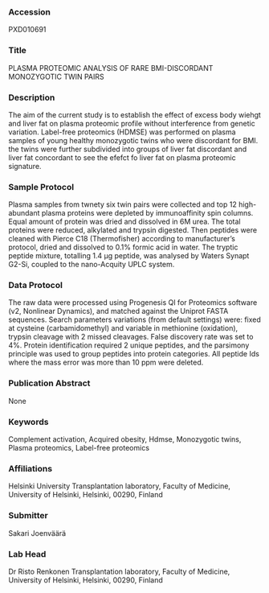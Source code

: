### Accession
PXD010691

### Title
PLASMA PROTEOMIC ANALYSIS OF RARE BMI-DISCORDANT MONOZYGOTIC TWIN PAIRS

### Description
The aim of the current study is to establish the effect of excess body wiehgt and liver fat on plasma proteomic profile without interference from genetic variation. Label-free proteomics (HDMSE) was performed on plasma samples of young healthy monozygotic twins who were discordant for BMI. the twins were further subdivided into groups of liver fat discordant and liver fat concordant to see the efefct fo liver fat on plasma proteomic signature.

### Sample Protocol
Plasma samples from twnety six twin pairs were collected and top 12 high-abundant plasma proteins were depleted by immunoaffinity spin columns. Equal amount of protein was dried and dissolved in 6M urea. The total proteins were reduced, alkylated and trypsin digested. Then peptides were cleaned with Pierce C18 (Thermofisher) according to manufacturer’s protocol, dried and dissolved to 0.1% formic acid in water. The tryptic peptide mixture, totalling 1.4 µg peptide, was analysed by Waters Synapt G2-Si, coupled to the nano-Acquity UPLC system.

### Data Protocol
The raw data were processed using Progenesis QI for Proteomics software (v2, Nonlinear Dynamics), and matched against the Uniprot FASTA sequences. Search parameters variations (from default settings) were: fixed at cysteine (carbamidomethyl) and variable in methionine (oxidation), trypsin cleavage with 2 missed cleavages. False discovery rate was set to 4%. Protein identification required 2 unique peptides, and the parsimony principle was used to group peptides into protein categories. All peptide Ids where the mass error was more than 10 ppm were deleted.

### Publication Abstract
None

### Keywords
Complement activation, Acquired obesity, Hdmse, Monozygotic twins, Plasma proteomics, Label-free proteomics

### Affiliations
Helsinki University
Transplantation laboratory, Faculty of Medicine, University of Helsinki, Helsinki, 00290, Finland

### Submitter
Sakari Joenväärä

### Lab Head
Dr Risto Renkonen
Transplantation laboratory, Faculty of Medicine, University of Helsinki, Helsinki, 00290, Finland


